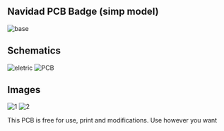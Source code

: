 ## Navidad PCB Badge (simp model) ##

![base](https://github.com/GuriDev/navidad-badge/blob/main/images/Gadin.png?raw=true)

## Schematics ##
![eletric](https://github.com/GuriDev/navidad-badge/blob/main/images/Schematic.png?raw=true)              ![PCB](https://github.com/GuriDev/navidad-badge/blob/main/images/S.png?raw=true)

## Images ##

![1](https://github.com/GuriDev/navidad-badge/blob/main/images/Gado.png?raw=true)  ![2](https://github.com/GuriDev/navidad-badge/blob/main/images/GadoTr%C3%A1s.png?raw=true)



This PCB is free for use, print and modifications. Use however you want

